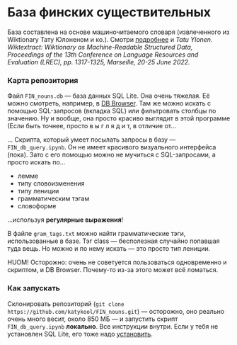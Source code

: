 # База финских существительных

База составлена на основе машиночитаемого словаря (извлеченного из Wiktionary Тату Юлоненом и ко.). Смотри [подробнее](https://kaikki.org/index.html) и *Tatu Ylonen. Wiktextract: Wiktionary as Machine-Readable Structured Data, Proceedings of the 13th Conference on Language Resources and Evaluation (LREC), pp. 1317-1325, Marseille, 20-25 June 2022.*

### Карта репозитория
Файл `FIN_nouns.db` — база данных SQL Lite. Она очень тяжелая. Её можно смотреть, например, в [DB Browser](https://sqlitebrowser.org/dl/). Там же можно искать с помощью SQL-запросов (вкладка SQL) или фильтровать столбцы по значению. Ну и вообще, она просто красиво выглядит в этой программе (Если быть точнее, просто   в ы г л я д и т, в отличие от...

... Скрипта, который умеет посылать запросы в базу — `FIN_db_query.ipynb`. Он не имеет красивого визуального интерфейса (пока). Зато с его помощью можно не мучиться с SQL-запросами, а просто искать по...

* лемме
* типу словоизменения
* типу лениции
* грамматическим тэгам
* словоформе

...используя **регулярные выражения**!

В файле `gram_tags.txt` можно найти грамматические тэги, использованные в базе. Тэг class — бесполезная случайно попавшая туда вещь. Но можно и по нему искать — это просто тип лениции. 

HUOM! Осторожно: очень не советуется пользоваться одновременно и скриптом, и DB Browser. Почему-то из-за этого может всё ломаться. 

### Как запускать

Склонировать репозиторий (`git clone https://github.com/katykool/FIN_nouns.git`) — осторожно, оно реально очень много весит, около 850 МБ — и запустить скрипт `FIN_db_query.ipynb` **локально**.  Все инструкции внутри. Если у тебя не установлен SQL Lite, его тоже надо [установить](https://www.sqlite.org/download.html).
